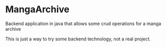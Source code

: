 # MangaArchive
Backend application in java that allows some crud operations for a manga archive

This is just a way to try some backend technology, not a real project.
